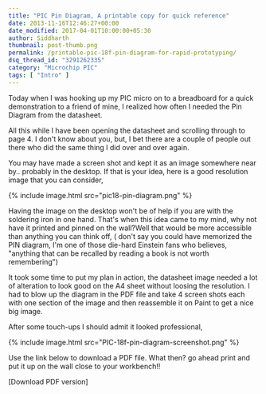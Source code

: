 ```yaml
---
title: "PIC Pin Diagram, A printable copy for quick reference"
date: 2013-11-16T12:46:27+00:00
date_modified: 2017-04-01T10:00:00+05:30
author: Siddharth
thumbnail: post-thumb.png
permalink: /printable-pic-18f-pin-diagram-for-rapid-prototyping/
dsq_thread_id: "3291262335"
category: "Microchip PIC"
tags: [ "Intro" ]
---
```


Today when I was hooking up my PIC micro on to a breadboard for a quick demonstration to a friend of mine, I realized how often I needed the Pin Diagram from the datasheet.

All this while I have been opening the datasheet and scrolling through to page 4. I don't know about you, but, I bet there are a couple of people out there who did the same thing I did over and over again.

You may have made a screen shot and kept it as an image somewhere near by.. probably in the desktop. If that is your idea, here is a good resolution image that you can consider,

{% include image.html src="pic18-pin-diagram.png" %}

Having the image on the desktop won't be of help if you are with the soldering iron in one hand. That's when this idea came to my mind, why not have it printed and pinned on the wall?Well that would be more accessible than anything you can think off, ( don't say you could have memorized the PIN diagram, I'm one of those die-hard Einstein fans who believes, "anything that can be recalled by reading a book is not worth remembering")

It took some time to put my plan in action, the datasheet image needed a lot of alteration to look good on the A4 sheet without loosing the resolution. I had to blow up the diagram in the PDF file and take 4 screen shots each with one section of the image and then reassemble it on Paint to get a nice big image.

After some touch-ups I should admit it looked professional,

{% include image.html src="PIC-18f-pin-diagram-screenshot.png" %}

Use the link below to download a PDF file. What then? go ahead print and put it up on the wall close to your workbench!!

[Download PDF version]
